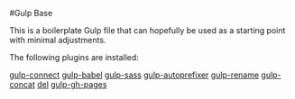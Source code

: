 #Gulp Base

This is a boilerplate Gulp file that can hopefully be used as a starting point with minimal adjustments.

The following plugins are installed:

[gulp-connect](https://www.npmjs.com/package/gulp-connect)
[gulp-babel](https://www.npmjs.com/package/gulp-babel)
[gulp-sass](https://www.npmjs.com/package/gulp-sass)
[gulp-autoprefixer](https://www.npmjs.com/package/gulp-autoprefixer/)
[gulp-rename](https://www.npmjs.com/package/gulp-rename/)
[gulp-concat](https://www.npmjs.com/package/gulp-concat/)
[del](https://www.npmjs.com/package/del)
[gulp-gh-pages](https://www.npmjs.com/package/gulp-gh-pages/)
